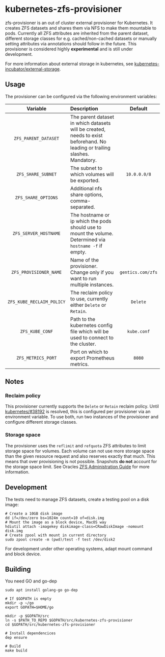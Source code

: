 # kubernetes-zfs-provisioner

zfs-provisioner is an out of cluster external provisioner for Kubernetes. It creates ZFS datasets and shares them via NFS to make them mountable to pods. Currently all ZFS attributes are inherited from the parent dataset, different storage classes for e.g. cached/non-cached datasets or manually setting attributes via annotations should follow in the future. This provisioner is considered highly **experimental** and is still under development.

For more information about external storage in kubernetes, see [kubernetes-incubator/external-storage](https://github.com/kubernetes-incubator/external-storage).

## Usage
The provisioner can be configured via the following environment variables:

| Variable | Description | Default |
| :------: | :---------- | :-----: |
| `ZFS_PARENT_DATASET` | The parent dataset in which datasets will be created, needs to exist beforehand. No leading or trailing slashes. Mandatory. | |
| `ZFS_SHARE_SUBNET` | The subnet to which volumes will be exported. | `10.0.0.0/8` |
| `ZFS_SHARE_OPTIONS` | Additional nfs share options, comma-separated. | |
| `ZFS_SERVER_HOSTNAME` | The hostname or ip which the pods should use to mount the volume. Determined via `hostname -f` if empty. | |
| `ZFS_PROVISIONER_NAME` | Name of the provisioner. Change only if you want to run multiple instances. | `gentics.com/zfs` |
| `ZFS_KUBE_RECLAIM_POLICY` | The reclaim policy to use, currently either `Delete` or `Retain`. |`Delete` |
| `ZFS_KUBE_CONF` | Path to the kubernetes config file which will be used to connect to the cluster. |`kube.conf` |
| `ZFS_METRICS_PORT` | Port on which to export Prometheus metrics. | `8080` |

## Notes
### Reclaim policy
This provisioner currently supports the `Delete` or `Retain` reclaim policy. Until [kubernetes/#38192](https://github.com/kubernetes/kubernetes/issues/38192) is resolved, this is configured per provisioner via an environment variable. To use both, run two instances of the provisioner and configure different storage classes.

### Storage space
The provisioner uses the `reflimit` and `refquota` ZFS attributes to limit storage space for volumes. Each volume can not use more storage space than the given resource request and also reserves exactly that much. This means that over provisioning is not possible. Snapshots **do not** account for the storage space limit. See Oracles [ZFS Administration Guide](https://docs.oracle.com/cd/E23823_01/html/819-5461/gazvb.html) for more information.

## Development

The tests need to manage ZFS datasets, create a testing pool on a disk image:

```
# Create a 10GB disk image
dd if=/dev/zero bs=1024m count=10 of=disk.img
# Mount the image as a block device, MacOS way
hdiutil attach -imagekey diskimage-class=CRawDiskImage -nomount disk.img
# Create zpool with mount in current directory
sudo zpool create -m (pwd)/test -f test /dev/disk2
```
For development under other operating systems, adapt mount command and block device.

## Building

You need GO and go-dep

```
sudo apt install golang-go go-dep

# If $GOPATH is empty
mkdir -p ~/go
export GOPATH=$HOME/go

mkdir -p $GOPATH/src
ln -s $PATH_TO_REPO $GOPATH/src/kubernetes-zfs-provisioner
cd $GOPATH/src/kubernetes-zfs-provisioner

# Install dependencices
dep ensure

# Build
make build
```
